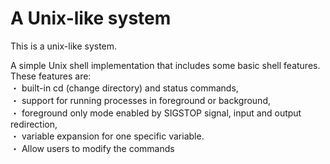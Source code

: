 # A Unix-like system

This is a unix-like system. 

A simple Unix shell implementation that includes some basic shell features. These features are:  
  ・ built-in cd (change directory) and status commands,  
  ・ support for running processes in foreground or background,   
  ・ foreground only mode enabled by SIGSTOP signal, input and output redirection,  
  ・ variable expansion for one specific variable.  
  ・ Allow users to modify the commands
